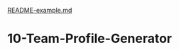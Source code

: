 [README-example.md](https://github.com/Genius2k21/10-Team-Profile-Generator/files/7141247/README-example.md)
# 10-Team-Profile-Generator
